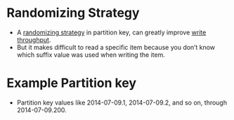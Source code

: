 # Randomizing Strategy
- A [randomizing strategy](https://docs.aws.amazon.com/amazondynamodb/latest/developerguide/bp-partition-key-sharding.html) in partition key, can greatly improve [write throughput](https://docs.aws.amazon.com/amazondynamodb/latest/developerguide/bp-partition-key-sharding.html). 
- But it makes difficult to read a specific item because you don’t know which suffix value was used when writing the item.

# Example Partition key
- Partition key values like 2014-07-09.1, 2014-07-09.2, and so on, through 2014-07-09.200.
